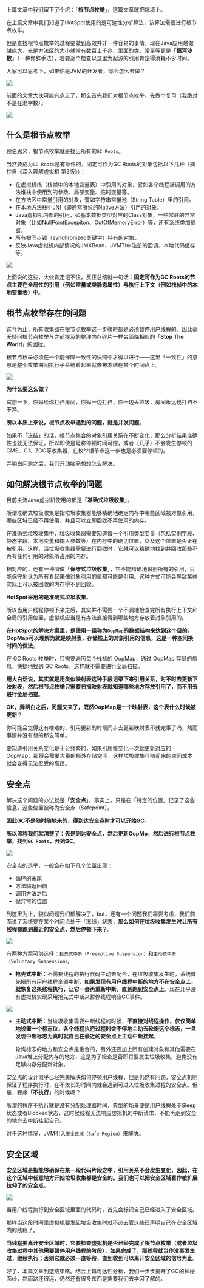 上篇文章中我们留下了个坑：「**根节点枚举**」，这篇文章就把坑填上。

在上篇文章中我们知道了HotSpot使用的是可达性分析算法，该算法需要进行根节点枚举。

但是查找根节点枚举的过程要做到高效并非一件容易的事情，现在Java应用越做越庞大，光是方法区的大小就常有数百上千兆，里面的类、常量等更是「**恒河沙数**」（一种修辞手法），若要逐个检查以这里为起源的引用肯定得消耗不少时间。

大家可以思考下，如果你是JVM的开发者，你会怎么去做？

![](https://mmbiz.qpic.cn/mmbiz_jpg/jC8rtGdWScPeYWz4ibOQDZE50x2UUm1Eo9y8WFqqzuLdRrG51GDgbUsV2mHBcJfgj9EOdvjolX91sULQE0bZDEA/0?wx_fmt=jpeg)

前面的文章大伙可能有点忘了，那么首先我们对根节点枚举，先做个复习（我绝对不是在混字数）。

![](https://mmbiz.qpic.cn/mmbiz_jpg/jC8rtGdWScNl4Vnn0n7cy0x3us96UETHfMpDQx9Yfm9XSxFUczgY1vBlYH3t8SibtzBSI6qmcGYsSaRLyZwWFAg/640?wx_fmt=jpeg)

## 什么是根节点枚举

顾名思义，根节点枚举就是找出所有的`GC Roots`。

当然要成为`GC Roots`是有条件的，固定可作为GC Roots的对象包括以下几种（摘抄自《深入理解虚拟机 第3版》）：

- 在虚拟机栈（栈帧中的本地变量表）中引用的对象，譬如各个线程被调用的方法堆栈中使用到的参数、局部变量、临时变量等。
- 在方法区中常量引用的对象，譬如字符串常量池（String Table）里的引用。
- 在本地方法栈中JNI（即通常所说的Native方法）引用的对象。
- Java虚拟机内部的引用，如基本数据类型对应的Class对象，一些常驻的异常对象（比如NullPointExcepiton、OutOfMemoryError）等，还有系统类加载器。
- 所有被同步锁（synchronized关键字）持有的对象。
- 反映Java虚拟机内部情况的JMXBean、JVMTI中注册的回调、本地代码缓存等。

![](https://mmbiz.qpic.cn/mmbiz_jpg/jC8rtGdWScPeYWz4ibOQDZE50x2UUm1EoAj17U0XZ6qiaPx4Zr8BCgGJ7homLJRgJF1LjTmMdiaBiatO9Te7ZWibzWg/0?wx_fmt=jpeg)

上面说的这些，大伙肯定记不住，反正总结就一句话：**固定可作为GC Roots的节点主要在全局性的引用（例如常量或类静态属性）与执行上下文（例如栈帧中的本地变量表）中**。

## 根节点枚举存在的问题

迄今为止，所有收集器在根节点枚举这一步骤时都是必须暂停用户线程的。因此毫无疑问根节点枚举与之前提及的整理内存碎片一样会面临相似的「**Stop The World**」的困扰。

根节点枚举必须在一个能保障一致性的快照中才得以进行——这里「一致性」的意思是整个枚举期间执行子系统看起来就像被冻结在某个时间点上。

![](https://mmbiz.qpic.cn/mmbiz_jpg/jC8rtGdWScPeYWz4ibOQDZE50x2UUm1EoNWsWt93IibJXEBmjI2ka55LWXmpggonMGcCiaptWMvucgy8uruAIqTKQ/0?wx_fmt=jpeg)

**为什么要这么做？**

试想一下，你妈给你打扫房间，你妈一边打扫，你一边丢垃圾，房间永远也打扫不干净。

**所以本质上来说，根节点枚举遇到的问题，就是并发问题**。

如果不「冻结」的话，根节点集合的对象引用关系在不断变化，那么分析结果准确性也就无法保证。所以即使是号称停顿时间可控，或者（几乎）不会发生停顿的CMS、G1、ZGC等收集器，在枚举根节点这一步也是必须要停顿的。

弄明白问题之后，我们开动脑筋想想怎么解决。

## 如何解决根节点枚举的问题

目前主流Java虚拟机使用的都是「**准确式垃圾收集**」。

所谓准确式垃圾收集是指垃圾收集器能够精确地确定内存中哪些区域被对象引用，哪些区域已经不再使用，并且可以立即回收不再使用的内存。

在准确式垃圾收集中，垃圾收集器需要知道每一个引用类型变量（包括实例字段、静态字段、本地变量和输入参数等）在内存中的确切位置，以及这个位置是否正在被引用。这样，当垃圾收集器需要进行回收时，它就可以精确地找到并回收那些不再有任何引用的对象所占用的内存。

相对应的，还有一种叫做「**保守式垃圾收集**」，它不能精确地识别所有的引用，只能保守地认为所有看起来像对象引用的值都可能是引用。这种方式可能会导致某些实际上可以被回收的内存得不到回收。

**HotSpot采用的是准确式垃圾收集**。

所以当用户线程停顿下来之后，其实并不需要一个不漏地检查完所有执行上下文和全局的引用位置，虚拟机应当是有办法直接得到哪些地方存放着对象引用的。

**在HotSpot的解决方案里，是使用一组称为`OopMap`的数据结构来达到这个目的。OopMap可以理解为就是映射表，存储栈上的对象引用的信息，这是一种空间换时间的做法**。

在 GC Roots 枚举时，只需要遍历每个栈桢的 OopMap，通过 OopMap 存储的信息，快捷地找到 GC Roots，这样就不需要进行全局扫描。

**用大白话说，其实就是用类似映射表这种手段记录下来引用关系，时不时去更新下映射表，然后根节点枚举只需要扫描映射表就知道哪些地方存放引用了，而不用去进行全局扫描**。

**OK，弄明白之后，问题又来了，既然OopMap是一个映射表，这个表什么时候被更新**？

你可能会觉得这有啥难的，引用更新的时候同步去更新映射表不就完事了吗，然而事情并没有想的那么简单。

要知道引用关系变化是十分频繁的，如果引用每变化一次就更新对应的OopMap，那将会需要大量的额外存储空间，这样垃圾收集伴随而来的空间成本就会变得无法忍受的高昂。

## 安全点

解决这个问题的办法就是「**安全点**」，事实上，只是在「特定的位置」记录了这些信息，这些位置被称为安全点（Safepoint）。

**因此GC不是随时随地来的，得到达安全点时才可以开始GC**。

**所以流程我们就清楚了：先是到达安全点，然后更新OopMp，然后进行根节点枚举，找到`GC Roots`，开始GC**。

![](https://mmbiz.qpic.cn/mmbiz_png/jC8rtGdWScNl4Vnn0n7cy0x3us96UETHAKWk7nYtuDZqv3JBRkHldbBIw1YGQjAtvibgxuWBqpdeU7M7h2lxLFw/640?wx_fmt=png)

安全点的选举，一般会在如下几个位置出现：

- 循环的末尾
- 方法临返回前
- 调用方法之后
- 抛异常的位置

到这里为止，貌似问题我们都解决了，but，还有一个问题我们需要考虑，我们前面说了系统要在某个时间点处于「冻结」状态，**那么如何在垃圾收集发生时让所有线程都跑到最近的安全点，然后停顿下来？**。

![](https://mmbiz.qpic.cn/mmbiz_jpg/jC8rtGdWScPeYWz4ibOQDZE50x2UUm1EoW5K6fcmf95qeIOVVwbT5Rr3t2kbaPWeMFBiaBpMbhdtygA5icnSoDhew/0?wx_fmt=jpeg)


有两种方案可供选择：`抢先式中断（Preemptive Suspension）`和`主动式中断（Voluntary Suspension）`。

- **抢先式中断**：不需要线程的执行代码主动去配合，在垃圾收集发生时，系统首先把所有用户线程全部中断，**如果发现有用户线程中断的地方不在安全点上，就恢复这条线程执行，让它一会再重新中断，直到跑到安全点上**。现在几乎没有虚拟机实现采用抢先式中断来暂停线程响应GC事件。

![](https://mmbiz.qpic.cn/mmbiz_png/jC8rtGdWScNl4Vnn0n7cy0x3us96UETH3wN1Bgz8EpcQPiac5rIbxibxagIAMTMVGzbIpfqfJRAibdujaEibXal83w/640?wx_fmt=png)

- **主动式中断**：当垃圾收集需要中断线程的时候，**不直接对线程操作，仅仅简单地设置一个标志位，各个线程执行过程时会不停地主动去轮询这个标志，一旦发现中断标志为真时就自己在最近的安全点上主动中断挂起**。

  轮询标志的地方和安全点是重合的，另外还要加上所有创建对象和其他需要在Java堆上分配内存的地方，这是为了检查是否即将要发生垃圾收集，避免没有足够内存分配新对象。

安全点的设计似乎已经完美解决如何停顿用户线程，但是仍然有问题，安全点机制保证了程序执行时，在不太长的时间内就会遇到可进入垃圾收集过程的安全点。但是，程序「**不执行**」的时候呢？

所谓的程序不执行就是没有分配处理器时间，典型的场景便是用户线程处于Sleep状态或者Blocked状态，这时候线程无法响应虚拟机的中断请求，不能再走到安全的地方去中断挂起自己。

对于这种情况，JVM引入`安全区域（Safe Region）`来解决。

## 安全区域

**安全区域是指能够确保在某一段代码片段之中，引用关系不会发生变化，因此，在这个区域中任意地方开始垃圾收集都是安全的。我们也可以把安全区域看作被扩展拉伸了的安全点**。

![](https://mmbiz.qpic.cn/mmbiz_png/jC8rtGdWScNl4Vnn0n7cy0x3us96UETHs2uibSU7YMC8eASxV0KVMicI6KrNfkSt4CrfUuLhLib4o3PoBWianmhxHQ/640?wx_fmt=png)

当用户线程执行到安全区域里面的代码时，首先会标识自己已经进入了安全区域。

那样当这段时间里虚拟机要发起垃圾收集时就不必去管这些已声明自己在安全区域内的线程了。

**当线程要离开安全区域时，它要检查虚拟机是否已经完成了根节点枚举（或者垃圾收集过程中其他需要暂停用户线程的阶段），如果完成了，那线程就当作没事发生过，继续执行；否则它就必须一直等待，直到收到可以离开安全区域的信号为止**。



好了，本篇文章到这结束咯。结合上篇可达性分析，我们一步步揭开了GC的神秘面纱，然而路还很远，仍然还有很多东西是需要我们去学习了解的。

